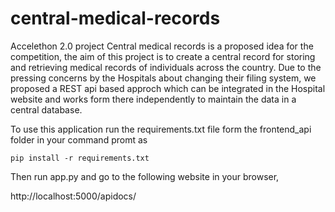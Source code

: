 # central-medical-records
Accelethon 2.0 project
Central medical records is a proposed idea for the competition, the aim of this project is to create a central record for storing and retrieving medical records of individuals across the country.
Due to the pressing concerns by the Hospitals about changing their filing system, we proposed a REST api based approch which can be integrated in the Hospital website and works form there independently to maintain the data in a central database.

To use this application run the requirements.txt file form the frontend_api folder in your command promt as
```
pip install -r requirements.txt
```
Then run app.py and go to the following website in your browser,

http://localhost:5000/apidocs/ 
